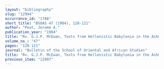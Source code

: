 ```yaml
---
layout: "bibliography"
slug: "12994"
occurrence_id: "1788"
short_title: "BSOAS 47 (1984), 120-121"
author: "Peat, Jerome A."
publication_year: "1984"
title: "Rv. G.J.P. McEwan, Texts from Hellenistic Babylonia in the Ashmolean Museum (OECT 9)"
volume_no_: "47"
pages: "120-121"
journal: "Bulletin of the School of Oriental and African Studies"
title: "Rv. G.J.P. McEwan, Texts from Hellenistic Babylonia in the Ashmolean Museum (OECT 9)"
previous_item: "12997"
---
```

